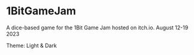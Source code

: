 # 1BitGameJam

A dice-based game for the 1Bit Game Jam hosted on itch.io.
August 12-19 2023

Theme: Light & Dark